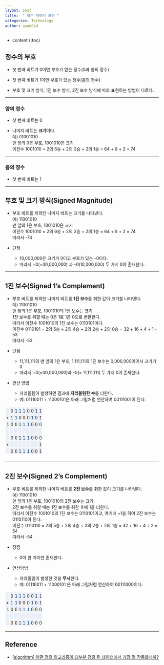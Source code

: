 ```yaml
---
layout: post
title:  " 정수 데이터 표현 "
categories: Technology
author: goodGid
---
```

* content
{:toc}

## 정수의 부호

* 첫 번째 비트가 0이면 부호가 없는 정수(0과 양의 정수)

* 첫 번째 비트가 1이면 부호가 있는 정수(음의 정수)

* 부호 및 크기 방식, 1진 보수 방식, 2진 보수 방식에 따라 표현하는 방법이 다르다.











---

### 양의 정수

* 첫 번째 비트는 0

* 나머지 비트는 **크기**이다. <br> 예) 01001010 <br> 맨 앞의 0은 부호, 1001010은 크기 <br> 이진수 1001010 = 2의 6승 + 2의 3승 + 2의 1승 = 64 + 8 + 2 = 74

---

### 음의 정수

* 첫 번째 비트는 1

---

## 부호 및 크기 방식(Signed Magnitude)

* 부호 비트를 제외한 나머지 비트는 크기를 나타낸다. <br> 예) 11001010 <br> 맨 앞의 1은 부호, 1001010은 크기 <br> 이진수 1001010 = 2의 6승 + 2의 3승 + 2의 1승 = 64 + 8 + 2 = 74 <br> 따라서 -74

* 단점
    - 10,000,000은 크기가 0이고 부호가 있는 -0이다. 
    - 따라서 +0(=00,000,000) 과 -0(10,000,000) 두 가지 0이 존재한다.

---

## 1진 보수(Signed 1’s Complement)

* 부호 비트를 제외한 나머지 비트를 **1진 보수**를 취한 값이 크기를 나타낸다. <br> 예) 11001010 <br> 맨 앞의 1은 부호, 1001010의 1진 보수는 크기 <br> 1진 보수를 취할 때는 0은 1로 1은 0으로 변환한다. <br> 따라서 이진수 1001010의 1진 보수는 0110101이다. <br> 이진수 0110101 = 2의 5승 + 2의 4승 + 2의 2승 + 2의 0승 = 32 + 16 + 4 + 1 = 53 <br> 따라서 -53

* 단점
    - 11,111,111의 맨 앞의 1은 부호, 1,111,111의 1진 보수는 0,000,000이어서 크기가 0
    - 따라서 +0(=00,000,000)과 -0(= 11,111,111) 두 가지 0이 존재한다.

* 연산 방법
    - 자리올림이 발생하면 결과에 **자리올림한 수**를 더한다.
    - 예: 01110011 + 11000101은 아래 그림처럼 연산하여 00111001이 된다.

![](/assets/img/posts/integer_data_representation_1.png)


---

## 2진 보수(Signed 2’s Complement)

* 부호 비트를 제외한 나머지 비트를 **2진 보수**를 취한 값이 크기를 나타낸다. <br> 예) 11001010 <br> 맨 앞의 1은 부호, 1001010의 2진 보수는 크기 <br> 2진 보수를 취할 때는 1진 보수를 취한 후에 1을 더한다. <br> 따라서 이진수 1001010의 1진 보수는 0110101이고, 여기에 +1을 하여 2진 보수는 0110110이 된다. <br> 이진수 0110110 = 2의 5승 + 2의 4승 + 2의 2승 + 2의 1승 = 32 + 16 + 4 + 2 = 54 <br> 따라서 -54

* 장점
    - 0이 한 가지만 존재한다.

* 연산방법
    - 자리올림이 발생한 것을 **무시**한다.
    - 예: 01110011 + 11000101 은 아래 그림처럼 연산하여 00111000이다.

![](/assets/img/posts/integer_data_representation_2.png)



---

## Reference

* [[algorithm] 어떤 정렬 알고리즘이 대부분 정렬 된 데이터에서 가장 잘 작동합니까?](https://code.i-harness.com/ko-kr/q/35b8c)